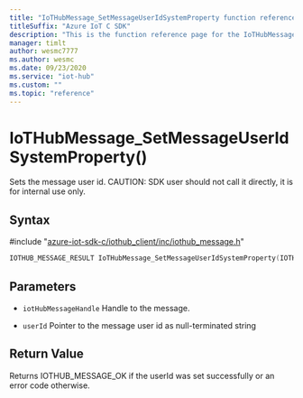 ```yaml
---                             
title: "IoTHubMessage_SetMessageUserIdSystemProperty function reference | Microsoft Docs" 
titleSuffix: "Azure IoT C SDK"            
description: "This is the function reference page for the IoTHubMessage_SetMessageUserIdSystemProperty() function in the Azure IoT C SDK. This SDK is used with Azure IoT Hub and Azure IoT Hub Device Provisioning Service"            
manager: timlt                 
author: wesmc7777              
ms.author: wesmc               
ms.date: 09/23/2020                    
ms.service: "iot-hub"             
ms.custom: ""                
ms.topic: "reference"        
---                            
```


# IoTHubMessage_SetMessageUserIdSystemProperty()

Sets the message user id. CAUTION: SDK user should not call it directly, it is for internal use only.

## Syntax

\#include "[azure-iot-sdk-c/iothub_client/inc/iothub_message.h](../iothub-message-h.md)"  
```C
IOTHUB_MESSAGE_RESULT IoTHubMessage_SetMessageUserIdSystemProperty(IOTHUB_MESSAGE_HANDLE  MU_IFCOMMA2);
```

## Parameters
* `iotHubMessageHandle` Handle to the message. 

* `userId` Pointer to the message user id as null-terminated string

## Return Value
Returns IOTHUB_MESSAGE_OK if the userId was set successfully or an error code otherwise.

